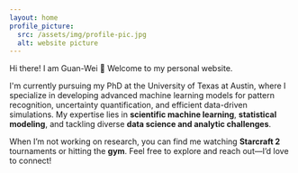 ```yaml
---
layout: home
profile_picture:
  src: /assets/img/profile-pic.jpg
  alt: website picture
---
```

<p>Hi there! I am Guan-Wei 👋 Welcome to my personal website.</p>

<p>
I'm currently pursuing my PhD at the University of Texas at Austin, where I specialize in developing advanced machine learning models for pattern recognition, uncertainty quantification, and efficient data-driven simulations. My expertise lies in <strong>scientific machine learning</strong>, <strong>statistical modeling</strong>, and tackling diverse <strong>data science and analytic challenges</strong>.
</p>

<p>
When I’m not working on research, you can find me watching <strong>Starcraft 2</strong> tournaments or hitting the <strong>gym</strong>. Feel free to explore and reach out—I’d love to connect!
</p>
